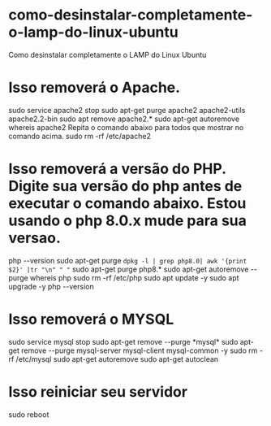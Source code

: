 # como-desinstalar-completamente-o-lamp-do-linux-ubuntu
Como desinstalar completamente o LAMP do Linux Ubuntu

# Isso removerá o Apache.
sudo service apache2 stop
sudo apt-get purge apache2 apache2-utils apache2.2-bin 
sudo apt remove apache2.*
sudo apt-get autoremove
whereis apache2
Repita o comando abaixo para todos que mostrar no comando acima.
sudo rm -rf /etc/apache2 

# Isso removerá a versão do PHP. Digite sua versão do php antes de executar o comando abaixo. Estou usando o php 8.0.x mude para sua versao.

php --version
sudo apt-get purge `dpkg -l | grep php8.0| awk '{print $2}' |tr "\n" " "`
sudo apt-get purge php8.*
sudo apt-get autoremove --purge
whereis php
sudo rm -rf /etc/php
sudo apt update -y
sudo apt upgrade -y
php --version

# Isso removerá o MYSQL
sudo service mysql stop
sudo apt-get remove --purge *mysql\*
sudo apt-get remove --purge mysql-server mysql-client mysql-common -y
sudo rm -rf /etc/mysql
sudo apt-get autoremove
sudo apt-get autoclean

# Isso reiniciar seu servidor
sudo reboot
